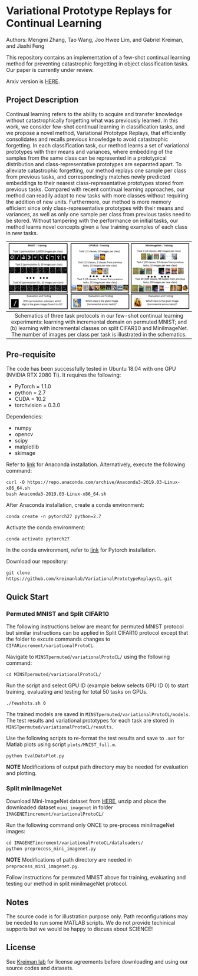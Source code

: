 # Variational Prototype Replays for Continual Learning
Authors: Mengmi Zhang, Tao Wang, Joo Hwee Lim, and Gabriel Kreiman, and Jiashi Feng

This repository contains an implementation of a few-shot continual learning method for preventing catastrophic forgetting in object classification tasks. Our paper is currently under review.

Arxiv version is [HERE](https://arxiv.org/abs/1905.09447).

## Project Description

Continual learning refers to the ability to acquire and transfer knowledge without catastrophically forgetting what was previously learned. In this work, we consider few-shot continual learning in classification tasks, and we propose a novel method, Variational Prototype Replays, that efficiently consolidates and recalls previous knowledge to avoid catastrophic forgetting. In each classification task, our method learns a set of variational prototypes with their means and variances, where embedding of the samples from the same class can be represented in a prototypical distribution and class-representative prototypes are separated apart. To alleviate catastrophic forgetting, our method replays one sample per class from previous tasks, and correspondingly matches newly predicted embeddings to their nearest class-representative prototypes stored from previous tasks. Compared with recent continual learning approaches, our method can readily adapt to new tasks with more classes without requiring the addition of new units. Furthermore, our method is more memory efficient since only class-representative prototypes with their means and variances, as well as only one sample per class from previous tasks need to be stored. Without tampering with the performance on initial tasks, our method learns novel concepts given a few training examples of each class in new tasks.

|![schematics](plots/Figures/task.png)|
|:---:|
| Schematics of three task protocols in our few-shot continual learning experiments: learning with incremental domain on permuted MNIST; and (b) learning with incremental classes on split CIFAR10 and MiniImageNet. The number of images per class per task is illustrated in the schematics. |

## Pre-requisite

The code has been successfully tested in Ubuntu 18.04 with one GPU (NVIDIA RTX 2080 Ti). It requires the following:
- PyTorch = 1.1.0 
- python = 2.7
- CUDA = 10.2
- torchvision = 0.3.0

Dependencies:
- numpy
- opencv
- scipy
- matplotlib
- skimage

Refer to [link](https://www.anaconda.com/distribution/) for Anaconda installation. Alternatively, execute the following command:
```
curl -O https://repo.anaconda.com/archive/Anaconda3-2019.03-Linux-x86_64.sh
bash Anaconda3-2019.03-Linux-x86_64.sh
```
After Anaconda installation, create a conda environment:
```
conda create -n pytorch27 python=2.7
```
Activate the conda environment:
```
conda activate pytorch27
```
In the conda environment, refer to [link](https://pytorch.org/get-started/locally/) for Pytorch installation.

Download our repository:
```
git clone https://github.com/kreimanlab/VariationalPrototypeReplaysCL.git
```

## Quick Start

### Permuted MNIST and Split CIFAR10

The following instructions below are meant for permuted MNIST protocol but similar instructions can be applied in Split CIFAR10 protocol except that the folder to excute commands changes to  ```CIFARincrement/variationalProtoCL```.

Navigate to ```MINSTpermuted/variationalProtoCL/``` using the following command:
```
cd MINSTpermuted/variationalProtoCL/
```
Run the script and select GPU ID (example below selects GPU ID 0) to start training, evaluating and testing for total 50 tasks on GPUs. 
```
./fewshots.sh 0
```
The trained models are saved in ```MINSTpermuted/variationalProtoCL/models```. The test results and variational prototypes for each task are stored in ```MINSTpermuted/variationalProtoCL/results```.

Use the following scripts to re-format the test results and save to ```.mat``` for Matlab plots using script ```plots/MNIST_full.m```.
```
python EvalDataPlot.py
```
**NOTE** Modifications of output path directory may be needed for evaluation and plotting.

### Split miniImageNet

Download Mini-ImageNet dataset from [HERE](https://drive.google.com/open?id=1RxTC3iHrfh5rdmAEVkwWMrYUuYuuPepC), unzip and place the downloaded dataset ```mini_imagenet``` in folder ```IMAGENETincrement/variationalProtoCL/```

Run the following command only ONCE to pre-process miniImageNet images:
```
cd IMAGENETincrement/variationalProtoCL/dataloaders/
python preprocess_mini_imagenet.py
```
**NOTE** Modifications of path directory are needed in ```preprocess_mini_imagenet.py```.

Follow instructions for permuted MNIST above for training, evaluating and testing our method in split miniImageNet protocol.

## Notes

The source code is for illustration purpose only. Path reconfigurations may be needed to run some MATLAB scripts. We do not provide techinical supports but we would be happy to discuss about SCIENCE!

## License

See [Kreiman lab](http://klab.tch.harvard.edu/code/license_agreement.pdf) for license agreements before downloading and using our source codes and datasets.
